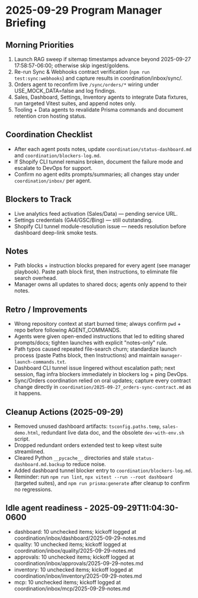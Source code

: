 # 2025-09-29 Program Manager Briefing

## Morning Priorities
1. Launch RAG sweep if sitemap timestamps advance beyond 2025-09-27 17:58:57-06:00; otherwise skip ingest/goldens.
2. Re-run Sync & Webhooks contract verification (`npm run test:sync:webhooks`) and capture results in coordination/inbox/sync/.
3. Orders agent to reconfirm live `/sync/orders/*` wiring under USE_MOCK_DATA=false and log findings.
4. Sales, Dashboard, Settings, Inventory agents to integrate Data fixtures, run targeted Vitest suites, and append notes only.
5. Tooling + Data agents to revalidate Prisma commands and document retention cron hosting status.

## Coordination Checklist
- After each agent posts notes, update `coordination/status-dashboard.md` and `coordination/blockers-log.md`.
- If Shopify CLI tunnel remains broken, document the failure mode and escalate to DevOps for support.
- Confirm no agent edits prompts/summaries; all changes stay under `coordination/inbox/` per agent.

## Blockers to Track
- Live analytics feed activation (Sales/Data) — pending service URL.
- Settings credentials (GA4/GSC/Bing) — still outstanding.
- Shopify CLI tunnel module-resolution issue — needs resolution before dashboard deep-link smoke tests.

## Notes
- Path blocks + instruction blocks prepared for every agent (see manager playbook). Paste path block first, then instructions, to eliminate file search overhead.
- Manager owns all updates to shared docs; agents only append to their notes.

## Retro / Improvements
- Wrong repository context at start burned time; always confirm `pwd` + repo before following AGENT_COMMANDS.
- Agents were given open-ended instructions that led to editing shared prompts/docs; tighten launches with explicit "notes-only" rule.
- Path typos caused repeated file-search churn; standardize launch process (paste Paths block, then Instructions) and maintain `manager-launch-commands.txt`.
- Dashboard CLI tunnel issue lingered without escalation path; next session, flag infra blockers immediately in blockers log + ping DevOps.
- Sync/Orders coordination relied on oral updates; capture every contract change directly in `coordination/2025-09-27_orders-sync-contract.md` as it happens.

## Cleanup Actions (2025-09-29)
- Removed unused dashboard artifacts: `tsconfig.paths.temp`, `sales-demo.html`, redundant live data doc, and the obsolete `dev-with-env.sh` script.
- Dropped redundant orders extended test to keep vitest suite streamlined.
- Cleared Python `__pycache__` directories and stale `status-dashboard.md.backup` to reduce noise.
- Added dashboard tunnel blocker entry to `coordination/blockers-log.md`.
- Reminder: run `npm run lint`, `npx vitest --run --root dashboard` (targeted suites), and `npm run prisma:generate` after cleanup to confirm no regressions.
## Idle agent readiness - 2025-09-29T11:04:30-0600
- dashboard: 10 unchecked items; kickoff logged at coordination/inbox/dashboard/2025-09-29-notes.md
- quality: 10 unchecked items; kickoff logged at coordination/inbox/quality/2025-09-29-notes.md
- approvals: 10 unchecked items; kickoff logged at coordination/inbox/approvals/2025-09-29-notes.md
- inventory: 10 unchecked items; kickoff logged at coordination/inbox/inventory/2025-09-29-notes.md
- mcp: 10 unchecked items; kickoff logged at coordination/inbox/mcp/2025-09-29-notes.md
